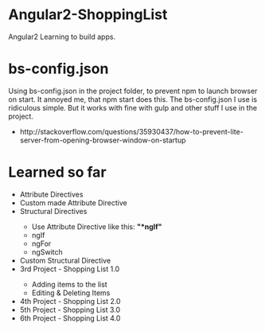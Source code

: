 # Angular2-ShoppingList
Angular2 Learning to build apps.


# bs-config.json
Using bs-config.json in the project folder, to prevent npm to launch browser on start.
It annoyed me, that npm start does this. The bs-config.json I use is ridiculous simple.
But it works with fine with gulp and other stuff I use in the project.

<ul>
    <li>http://stackoverflow.com/questions/35930437/how-to-prevent-lite-server-from-opening-browser-window-on-startup</li>
</ul>    


# Learned so far

<ul>
    <li>Attribute Directives</li>
    <li>Custom made Attribute Directive</li>
    <li>Structural Directives</li>
    <ul>
        <li>Use Attribute Directive like this: <b>"*ngIf"</b></li>
        <li>ngIf</li>
        <li>ngFor</li>
        <li>ngSwitch</li>
    </ul>
    <li>Custom Structural Directive</li>
    <li>3rd Project - Shopping List 1.0</li>
        <ul>
            <li>Adding items to the list</li>
            <li>Editing & Deleting Items</li>
        </ul>
    <li>4th Project - Shopping List 2.0</li>
    <li>5th Project - Shopping List 3.0</li>
    <li>6th Project - Shopping List 4.0</li>
</ul>
